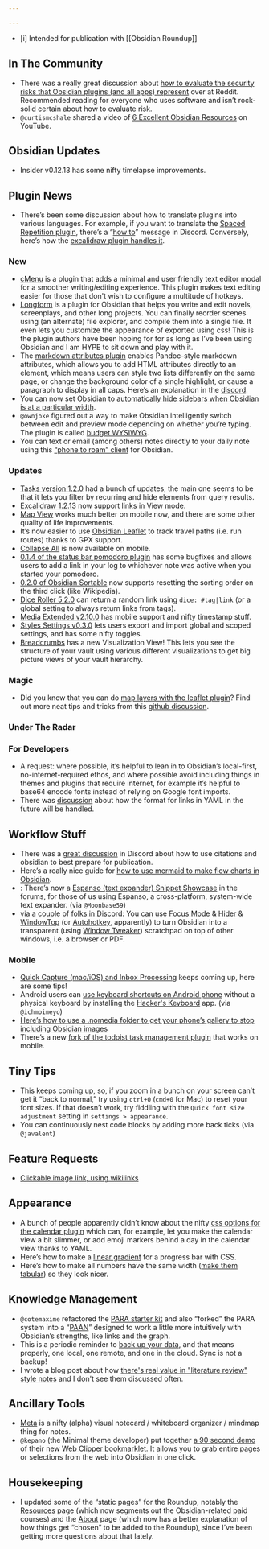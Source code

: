 ```yaml
---

---
```


- [i] Intended for publication with [[Obsidian Roundup]]

## In The Community
* There was a really great discussion about [how to evaluate the security risks that Obsidian plugins (and all apps) represent](https://www.reddit.com/r/ObsidianMD/comments/oxgazv/community_plugin_and_security_concerns/) over at Reddit. Recommended reading for everyone who uses software and isn’t rock-solid certain about how to evaluate risk. 
* `@curtismcshale` shared a video of [6 Excellent Obsidian Resources](https://youtu.be/KwxxrSb2Uyc) on YouTube.
## Obsidian Updates
* Insider  v0.12.13 has some nifty timelapse improvements. 
## Plugin News
* There’s been some discussion about how to translate plugins into various languages. For example, if you want to translate the [Spaced Repetition plugin](https://github.com/st3v3nmw/obsidian-spaced-repetition), there’s a “[how to](http://discordapp.com/channels/686053708261228577/707816848615407697/872541667616509962)” message in Discord. Conversely, here’s how the [excalidraw plugin handles it](http://discordapp.com/channels/686053708261228577/840286264964022302/872364516996968478). 
### New
* [cMenu](https://github.com/chetachiezikeuzor/cMenu-Plugin) is a plugin that adds a minimal and user friendly text editor modal for a smoother writing/editing experience. This plugin makes text editing easier for those that don't wish to configure a multitude of hotkeys.
* [Longform](https://github.com/kevboh/longform) is a plugin for Obsidian that helps you write and edit novels, screenplays, and other long projects. You can finally reorder scenes using (an alternate) file explorer, and compile them into a single file. It even lets you customize the appearance of exported using css! This is the plugin authors have been hoping for for as long as I’ve been using Obsidian and I am HYPE to sit down and play with it. 
* The [markdown attributes plugin](https://github.com/valentine195/obsidian-markdown-attributes) enables Pandoc-style markdown attributes, which allows you to add HTML attributes directly to an element, which means users can style two lists differently on the same page, or change the background color of a single highlight, or cause a paragraph to display in all caps. Here’s an explanation in the [discord](https://discord.com/channels/686053708261228577/855181471643861002/872925697612582912). 
* You can now set Obsidian to [automatically hide sidebars when Obsidian is at a particular width](https://github.com/mybuddymichael/obsidian-hide-sidebars-when-narrow). 
* `@ownjoke` figured out a way to make Obsidian intelligently switch between edit and preview mode depending on whether you’re typing. The plugin is called [budget WYSIWYG](https://github.com/OwnJoke/obsidian-budget-wysiwyg). 
* You can text or email (among others) notes directly to your daily note using this [“phone to roam” client](https://github.com/dgarrett/phone-to-roam-to-obsidian) for Obsidian. 

### Updates
* [Tasks version 1.2.0](https://github.com/schemar/obsidian-tasks/releases/tag/1.2.0) had a bunch of updates, the main one seems to be that it lets you filter by recurring and hide elements from query results. 
* [Excalidraw 1.2.13](https://github.com/zsviczian/obsidian-excalidraw-plugin/releases/tag/1.2.13) now support links in View mode.
* [Map View](https://github.com/esm7/obsidian-map-view) works much better on mobile now, and there are some other quality of life improvements. 
* It’s now easier to use [Obsidian Leaflet](https://github.com/valentine195/obsidian-leaflet-plugin) to track travel paths (i.e. run routes) thanks to GPX support. 
* [Collapse All](https://github.com/OfficerHalf/obsidian-collapse-all/releases/tag/1.2.0) is now available on mobile.
* [0.1.4 of the status bar pomodoro plugin](https://github.com/kzhovn/statusbar-pomo-obsidian/releases/tag/0.1.4) has some bugfixes and allows users to add a link in your log to whichever note was active when you started your pomodoro.
* [0.2.0 of Obsidian Sortable](https://github.com/alexandru-dinu/obsidian-sortable/releases/tag/0.2.0) now supports resetting the sorting order on the third click (like Wikipedia). 
* [Dice Roller 5.2.0](https://github.com/valentine195/obsidian-dice-roller) can return a random link using `dice: #tag|link` (or a global setting to always return links from tags).
* [Media Extended v2.10.0](https://github.com/aidenlx/media-extended/releases/tag/2.10.0) has mobile support and nifty timestamp stuff. 
* [Styles Settings v0.3.0](https://github.com/mgmeyers/obsidian-style-settings) lets users export and import global and scoped settings, and has some nifty toggles. 
* [Breadcrumbs](https://github.com/SkepticMystic/breadcrumbs) has a new Visualization View! This lets you see the structure of your vault using various different visualizations to get big picture views of your vault hierarchy.
### Magic
* Did you know that you can do [map layers with the leaflet plugin](https://discordapp.com/channels/686053708261228577/805952223124520961/873011203805417532)? Find out more neat tips and tricks from this [github discussion](https://github.com/valentine195/obsidian-leaflet-plugin/discussions/130). 

### Under The Radar

### For Developers
* A request: where possible, it’s helpful to lean in to Obsidian’s local-first, no-internet-required ethos, and where possible avoid including things in themes and plugins that require internet, for example it’s helpful to base64 encode fonts instead of relying on Google font imports. 
* There was [discussion](https://discordapp.com/channels/686053708261228577/840286264964022302/873305771625021500) about how the format for links in YAML in the future will be handled. 
## Workflow Stuff
* There was a [great discussion](https://discord.com/channels/686053708261228577/722584061087842365/869942005210423397) in Discord about how to use citations and obsidian to best prepare for publication. 
* Here’s a really nice guide for [how to use mermaid to make flow charts in Obsidian](https://www.mishacreatrix.com/knowledge-management-flow-diagram-in-obsidian). 
* : There’s now a [Espanso (text expander) Snippet Showcase](https://forum.obsidian.md/t/espanso-text-expander-snippet-showcase/21852) in the forums, for those of us using Espanso, a cross-platform, system-wide text expander. (via `@Moonbase59`) 
* via a couple of [folks in Discord](https://discord.com/channels/686053708261228577/744933215063638183/873033503976087622): You can use [Focus Mode](https://github.com/ryanpcmcquen/obsidian-focus-mode) & [Hider](https://github.com/kepano/obsidian-hider) & [WindowTop](https://windowtop.info/) (or [Autohotkey](https://discord.com/channels/686053708261228577/744933215063638183/873046760853999646), apparently) to turn Obsidian into a transparent (using [Window Tweaker](https://github.com/mgmeyers/obsidian-electron-window-tweaker)) scratchpad on top of other windows, i.e. a browser or PDF. 
### Mobile
* [Quick Capture (mac/iOS) and Inbox Processing](https://forum.obsidian.md/t/quick-capture-mac-ios-and-inbox-processing/21808) keeps coming up, here are some tips! 
* Android users can [use keyboard shortcuts on Android phone](http://discordapp.com/channels/686053708261228577/864046194195431425/872781020913598464) without a physical keyboard by installing the [Hacker's Keyboard](https://play.google.com/store/apps/details?id=org.pocketworkstation.pckeyboard) app. (via `@ichmoimeyo`) 
* [Here’s how to use a .nomedia folder to get your phone’s gallery to stop including Obsidian images](https://www.reddit.com/r/ObsidianMD/comments/ovatlr/is_there_a_way_to_not_show_images_on_your_gallery/h7a1x2q/)
* There’s a new [fork of the todoist task management plugin](https://github.com/Finnvoor/obsidian-todoist-plugin) that works on mobile. 
## Tiny Tips
* This keeps coming up, so, if you zoom in a bunch on your screen can’t get it “back to normal,” try using `ctrl+0` (`cmd+0` for Mac) to reset your font sizes. If that doesn’t work, try fiddling with the `Quick font size adjustment` setting in `settings > appearance`. 
* You can continuously nest code blocks by adding more back ticks (via `@javalent`) 
## Feature Requests
* [Clickable image link, using wikilinks](https://forum.obsidian.md/t/clickable-image-link-using-wikilinks-from-the-discord/21954)
## Appearance
* A bunch of people apparently didn’t know about the nifty [css options for the calendar plugin](https://github.com/liamcain/obsidian-calendar-plugin/wiki) which can, for example, let you make the calendar view a bit slimmer, or add emoji markers behind a day in the calendar view thanks to YAML. 
* Here’s how to make a [linear gradient](http://discordapp.com/channels/686053708261228577/707816848615407697/872277959094984756) for a progress bar with CSS.
* Here’s how to make all numbers have the same width ([make them tabular](https://discord.com/channels/686053708261228577/702656734631821413/872192379485052950)) so they look nicer. 
## Knowledge Management
* `@cotemaxime` refactored the [PARA starter kit](https://forum.obsidian.md/t/para-starter-kit/223) and also “forked” the PARA system into a “[PAAN](https://forum.obsidian.md/t/paan-starter-kit/21782)” designed to work a little more intuitively with Obsidian’s strengths, like links and the graph. 
* This is a periodic reminder to [back  up your data](https://www.maximecote.me/blog/how-to-make-your-critical-data-last-decades/), and that means properly, one local, one remote, and one in the cloud. Sync is not a backup! 
* I wrote a blog post about how [there's real value in "literature review" style notes](https://eleanorkonik.com/lit-review-value-gestalt-reflection/) and I don't see them discussed often. 

## Ancillary Tools
* [Meta](https://metanote.netlify.app/) is a nifty (alpha) visual notecard / whiteboard organizer / mindmap thing for notes.
* `@kepano` (the Minimal theme developer) put together [a 90 second demo](https://www.youtube.com/watch?v=Vy1MdjickAI) of their new [Web Clipper bookmarklet](https://gist.github.com/kepano/90c05f162c37cf730abb8ff027987ca3). It allows you to grab entire pages or selections from the web into Obsidian in one click.
## Housekeeping
* I updated some of the “static pages” for the Roundup, notably the [Resources](https://obsidianroundup.org/resources/) page (which now segments out the Obsidian-related paid courses) and the [About](https://obsidianroundup.org/about/) page (which now has a better explanation of how things get “chosen” to be added to the Roundup), since I’ve been getting more questions about that lately. 